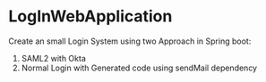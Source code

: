 # LogInWebApplication

Create an small Login System using two Approach in Spring boot:
1. SAML2 with Okta 
2. Normal Login with Generated code using sendMail dependency
